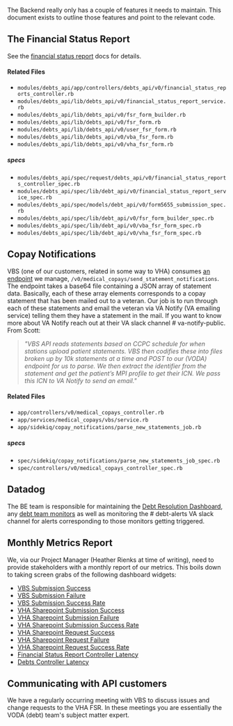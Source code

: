 The Backend really only has a couple of features it needs to maintain. This document exists to outline those features and point to the relevant code.

## The Financial Status Report
See the [financial status report](what-is-a-financial-status-report.md) docs for details.
#### Related Files
- `modules/debts_api/app/controllers/debts_api/v0/financial_status_reports_controller.rb`
- `modules/debts_api/lib/debts_api/v0/financial_status_report_service.rb`
- `modules/debts_api/lib/debts_api/v0/fsr_form_builder.rb`
- `modules/debts_api/lib/debts_api/v0/fsr_form.rb`
- `modules/debts_api/lib/debts_api/v0/user_fsr_form.rb`
- `modules/debts_api/lib/debts_api/v0/vba_fsr_form.rb`
- `modules/debts_api/lib/debts_api/v0/vha_fsr_form.rb`
##### specs
- `modules/debts_api/spec/request/debts_api/v0/financial_status_reports_controller_spec.rb`
- `modules/debts_api/spec/lib/debt_api/v0/financial_status_report_service_spec.rb`
- `modules/debts_api/spec/models/debt_api/v0/form5655_submission_spec.rb`
- `modules/debts_api/spec/lib/debt_api/v0/fsr_form_builder_spec.rb`
- `modules/debts_api/spec/lib/debt_api/v0/vba_fsr_form_spec.rb`
- `modules/debts_api/spec/lib/debt_api/v0/vha_fsr_form_spec.rb`

## Copay Notifications
VBS (one of our customers, related in some way to VHA) consumes [an endpoint](https://department-of-veterans-affairs.github.io/va-digital-services-platform-docs/api-reference/#/medical_copays/sendNewStatementsNotifications) we manage, `/v0/medical_copays/send_statement_notifications`.  The endpoint takes a base64 file containing a JSON array of statement data. Basically, each of these array elements corresponds to a copay statement that has been mailed out to a veteran. Our job is to run through each of these statements and email the veteran via VA Notify (VA emailing service) telling them they have a statement in the mail. If you want to know more about VA Notify reach out at their VA slack channel # va-notify-public. 
From Scott:
>*"VBS API reads statements based on CCPC schedule for when stations upload patient statements. VBS then codifies these into files broken up by 10k statements at a time and POST to our (VODA) endpoint for us to parse. We then extract the identifier from the statement and get the patient’s MPI profile to get their ICN. We pass this ICN to VA Notify to send an email."*
#### Related Files
- `app/controllers/v0/medical_copays_controller.rb`
- `app/services/medical_copays/vbs/service.rb`
- `app/sidekiq/copay_notifications/parse_new_statements_job.rb`
##### specs
- `spec/sidekiq/copay_notifications/parse_new_statements_job_spec.rb`
- `spec/controllers/v0/medical_copays_controller_spec.rb`
## Datadog
The BE team is responsible for maintaining the [Debt Resolution Dashboard](https://vagov.ddog-gov.com/dashboard/shm-nr4-75f/debt-resolution-vets-api?fromUser=false&refresh_mode=sliding&view=spans&from_ts=1714071874450&to_ts=1714158274450&live=true), any [debt team monitors](https://vagov.ddog-gov.com/monitors/manage?q=tag%3A%22service%3Adebt-resolution%22&order=desc) as well as monitoring the # debt-alerts VA slack channel for alerts corresponding to those monitors getting triggered.
## Monthly Metrics Report
We, via our Project Manager (Heather Rienks at time of writing), need to provide stakeholders with a monthly report of our metrics. This boils down to taking screen grabs of the following dashboard widgets:
- [VBS Submission Success](https://vagov.ddog-gov.com/dashboard/shm-nr4-75f/debt-resolution-vets-api?fromUser=false&refresh_mode=paused&view=spans&from_ts=1714072407961&to_ts=1714158807961&live=false&tile_focus=5996076007751838)
- [VBS Submission Failure](https://vagov.ddog-gov.com/dashboard/shm-nr4-75f/debt-resolution-vets-api?fromUser=false&refresh_mode=paused&view=spans&from_ts=1714072407961&to_ts=1714158807961&live=false&tile_focus=2917387189261178)
- [VBS Submission Success Rate](https://vagov.ddog-gov.com/dashboard/shm-nr4-75f/debt-resolution-vets-api?fromUser=false&refresh_mode=paused&view=spans&from_ts=1714072407961&to_ts=1714158807961&live=false&tile_focus=8750649452375376)
- [VHA Sharepoint Submission Success](https://vagov.ddog-gov.com/dashboard/shm-nr4-75f/debt-resolution-vets-api?fromUser=false&refresh_mode=paused&view=spans&from_ts=1714072407961&to_ts=1714158807961&live=false&tile_focus=2451651426386062)
- [VHA Sharepoint Submission Failure](https://vagov.ddog-gov.com/dashboard/shm-nr4-75f/debt-resolution-vets-api?fromUser=false&refresh_mode=paused&view=spans&from_ts=1714072407961&to_ts=1714158807961&live=false&tile_focus=8025955843558582)
- [VHA Sharepoint Submission Success Rate](https://vagov.ddog-gov.com/dashboard/shm-nr4-75f/debt-resolution-vets-api?fromUser=false&refresh_mode=paused&view=spans&from_ts=1714072407961&to_ts=1714158807961&live=false&tile_focus=364445567057332)
- [VHA Sharepoint Request Success](https://vagov.ddog-gov.com/dashboard/shm-nr4-75f/debt-resolution-vets-api?fromUser=false&refresh_mode=paused&view=spans&from_ts=1714072407961&to_ts=1714158807961&live=false&tile_focus=1496409506068376)
- [VHA Sharepoint Request Failure](https://vagov.ddog-gov.com/dashboard/shm-nr4-75f/debt-resolution-vets-api?fromUser=false&refresh_mode=paused&view=spans&from_ts=1714072407961&to_ts=1714158807961&live=false&tile_focus=4963006620529312)
- [VHA Sharepoint Request Success Rate](https://vagov.ddog-gov.com/dashboard/shm-nr4-75f/debt-resolution-vets-api?fromUser=false&refresh_mode=paused&view=spans&from_ts=1714072407961&to_ts=1714158807961&live=false&tile_focus=3203499287883862)
- [Financial Status Report Controller Latency](https://vagov.ddog-gov.com/dashboard/shm-nr4-75f/debt-resolution-vets-api?fromUser=false&refresh_mode=paused&view=spans&from_ts=1711810672408&to_ts=1714402672408&live=false&tile_focus=8525831246735888)
- [Debts Controller Latency](https://vagov.ddog-gov.com/dashboard/shm-nr4-75f/debt-resolution-vets-api?fromUser=false&refresh_mode=paused&view=spans&from_ts=1711810672473&to_ts=1714402672473&live=false&tile_focus=1845517951393098)
## Communicating with API customers
We have a regularly occurring meeting with VBS to discuss issues and change requests to the VHA FSR. In these meetings you are essentially the VODA (debt) team's subject matter expert.